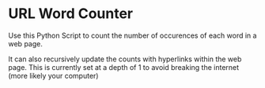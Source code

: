# URL Word Counter

Use this Python Script to count the number of occurences of each word in a web page.

It can also recursively update the counts with hyperlinks within the web page. This is currently set at a depth of 1 to avoid breaking the internet (more likely your computer)